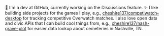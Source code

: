 :wave: I'm a dev at GitHub, currently working on the Discussions feature. :sparkles: I like building side projects for the games I play, e.g., [cheshire137/competiwatch-desktop](https://github.com/cheshire137/competiwatch-desktop) for tracking competitive Overwatch matches. I also love open data and civic APIs that I can build cool things from, e.g., [cheshire137/nash-grave-plot](https://github.com/cheshire137/nash-grave-plot) for easier data lookup about cemeteries in Nashville, TN.
